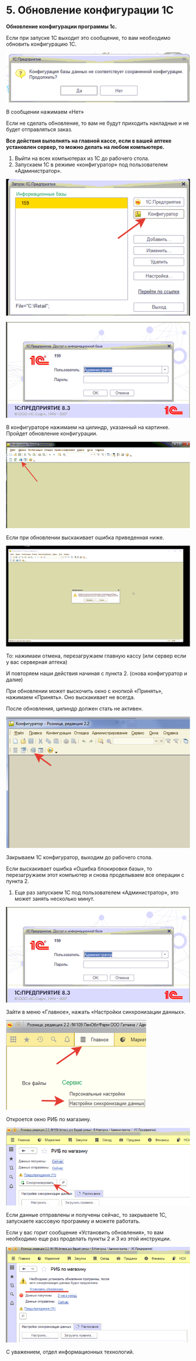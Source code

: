 # 5. Обновление конфигурации 1С

**Обновление конфигурации программы 1с.**

Если при запуске 1С выходит это сообщение, то вам необходимо обновить конфигурацию 1С.

![](<../.gitbook/assets/0 (1) (1)>)

В сообщении нажимаем «Нет»

Если не сделать обновление, то вам не будут приходить накладные и не будет отправляться заказ.

**Все действия выполнять на главной кассе, если в вашей аптеке установлен сервер, то можно делать на любом компьютере.**

1. Выйти на всех компьютерах из 1С до рабочего стола.
2. Запускаем 1С в режиме «конфигуратор» под пользователем «Администратор».

![](../.gitbook/assets/1)

![](<../.gitbook/assets/2 (1)>)

В конфигураторе нажимаем на цилиндр, указанный на картинке. Пройдет обновление конфигурации.

![](<../.gitbook/assets/3 (1)>)

Если при обновлении выскакивает ошибка приведенная ниже.

![](<../.gitbook/assets/4 (1)>)

То: нажимаеи отмена, перезагружаем главную кассу (или сервер если у вас серверная аптека)

И повторяем наши действия начиная с пункта 2. (снова конфигуратор и далие)

При обновлении может выскочить окно с кнопкой «Принять», нажимаем «Принять». Оно выскакивает не всегда.

После обновления, цилиндр должен стать не активен.

![](<../.gitbook/assets/5 (1) (1)>)

Закрываем 1С конфигуратор, выходим до рабочего стола.

Если выскакивает ошибка «Ошибка блокировки базы», то перезагружаем этот компьютер и снова проделываем все операции с пункта 2.

1. Еще раз запускаем 1С под пользователем «Администратор», это может занять несколько минут.

![](../.gitbook/assets/6)

Зайти в меню «Главное», нажать «Настройки синхронизации данных».

![](../.gitbook/assets/7)

Откроется окно РИБ по магазину.

![](../.gitbook/assets/8)

Если данные отправлены и получены сейчас, то закрываете 1С, запускаете кассовую программу и можете работать.

Если у вас горит сообщение «Установить обновления», то вам необходимо еще раз проделать пункты 2 и 3 из этой инструкции.

![](../.gitbook/assets/9)

С уважением, отдел информационных технологий.
